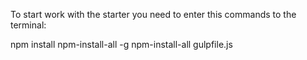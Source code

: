 To start work with the starter you need to enter this commands to the terminal:

npm install npm-install-all -g
npm-install-all gulpfile.js